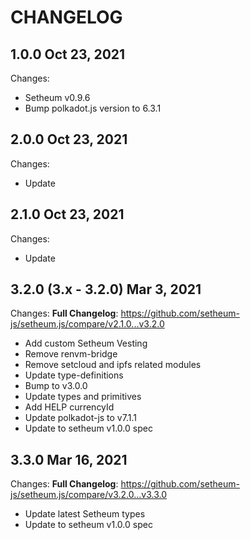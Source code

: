 # CHANGELOG

## 1.0.0 Oct 23, 2021

Changes:

- Setheum v0.9.6
- Bump polkadot.js version to 6.3.1

## 2.0.0 Oct 23, 2021

Changes:

- Update

## 2.1.0 Oct 23, 2021

Changes:

- Update

## 3.2.0 (3.x - 3.2.0) Mar 3, 2021

Changes: **Full Changelog**: https://github.com/setheum-js/setheum.js/compare/v2.1.0...v3.2.0

- Add custom Setheum Vesting
- Remove renvm-bridge
- Remove setcloud and ipfs related modules
- Update type-definitions
- Bump to v3.0.0
- Update types and primitives
- Add HELP currencyId
- Update polkadot-js to v7.1.1
- Update to setheum v1.0.0 spec

## 3.3.0 Mar 16, 2021

Changes: **Full Changelog**: https://github.com/setheum-js/setheum.js/compare/v3.2.0...v3.3.0

- Update latest Setheum types
- Update to setheum v1.0.0 spec
